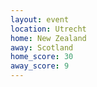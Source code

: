 ```yaml
---
layout: event
location: Utrecht
home: New Zealand
away: Scotland
home_score: 30
away_score: 9
---
```


